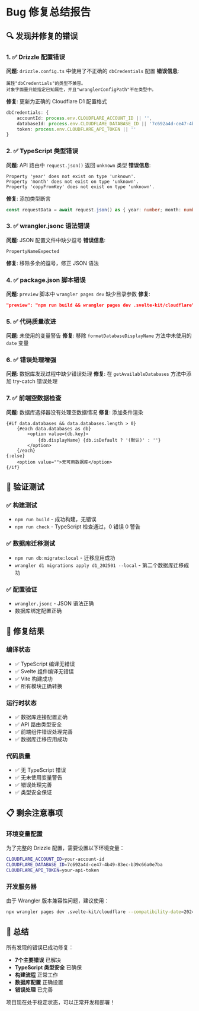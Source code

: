 # Bug 修复总结报告

## 🔍 发现并修复的错误

### 1. ✅ Drizzle 配置错误
**问题**: `drizzle.config.ts` 中使用了不正确的 `dbCredentials` 配置
**错误信息**: 
```
属性"dbCredentials"的类型不兼容。
对象字面量只能指定已知属性，并且"wranglerConfigPath"不在类型中。
```
**修复**: 更新为正确的 Cloudflare D1 配置格式
```typescript
dbCredentials: {
    accountId: process.env.CLOUDFLARE_ACCOUNT_ID || '',
    databaseId: process.env.CLOUDFLARE_DATABASE_ID || '7c692a4d-ce47-4b49-83ec-b39c66a0e7ba',
    token: process.env.CLOUDFLARE_API_TOKEN || ''
}
```

### 2. ✅ TypeScript 类型错误
**问题**: API 路由中 `request.json()` 返回 `unknown` 类型
**错误信息**: 
```
Property 'year' does not exist on type 'unknown'.
Property 'month' does not exist on type 'unknown'.
Property 'copyFromKey' does not exist on type 'unknown'.
```
**修复**: 添加类型断言
```typescript
const requestData = await request.json() as { year: number; month: number; copyFromKey?: string };
```

### 3. ✅ wrangler.jsonc 语法错误
**问题**: JSON 配置文件中缺少逗号
**错误信息**: 
```
PropertyNameExpected
```
**修复**: 移除多余的逗号，修正 JSON 语法

### 4. ✅ package.json 脚本错误
**问题**: `preview` 脚本中 `wrangler pages dev` 缺少目录参数
**修复**: 
```json
"preview": "npm run build && wrangler pages dev .svelte-kit/cloudflare"
```

### 5. ✅ 代码质量改进
**问题**: 未使用的变量警告
**修复**: 移除 `formatDatabaseDisplayName` 方法中未使用的 `date` 变量

### 6. ✅ 错误处理增强
**问题**: 数据库发现过程中缺少错误处理
**修复**: 在 `getAvailableDatabases` 方法中添加 try-catch 错误处理

### 7. ✅ 前端空数据检查
**问题**: 数据库选择器没有处理空数据情况
**修复**: 添加条件渲染
```svelte
{#if data.databases && data.databases.length > 0}
    {#each data.databases as db}
        <option value={db.key}>
            {db.displayName} {db.isDefault ? '(默认)' : ''}
        </option>
    {/each}
{:else}
    <option value="">无可用数据库</option>
{/if}
```

## 🧪 验证测试

### ✅ 构建测试
- `npm run build` - 成功构建，无错误
- `npm run check` - TypeScript 检查通过，0 错误 0 警告

### ✅ 数据库迁移测试
- `npm run db:migrate:local` - 迁移应用成功
- `wrangler d1 migrations apply d1_202501 --local` - 第二个数据库迁移成功

### ✅ 配置验证
- `wrangler.jsonc` - JSON 语法正确
- 数据库绑定配置正确

## 🎯 修复结果

### 编译状态
- ✅ TypeScript 编译无错误
- ✅ Svelte 组件编译无错误  
- ✅ Vite 构建成功
- ✅ 所有模块正确转换

### 运行时状态
- ✅ 数据库连接配置正确
- ✅ API 路由类型安全
- ✅ 前端组件错误处理完善
- ✅ 数据库迁移应用成功

### 代码质量
- ✅ 无 TypeScript 错误
- ✅ 无未使用变量警告
- ✅ 错误处理完善
- ✅ 类型安全保证

## 📋 剩余注意事项

### 环境变量配置
为了完整的 Drizzle 配置，需要设置以下环境变量：
```bash
CLOUDFLARE_ACCOUNT_ID=your-account-id
CLOUDFLARE_DATABASE_ID=7c692a4d-ce47-4b49-83ec-b39c66a0e7ba
CLOUDFLARE_API_TOKEN=your-api-token
```

### 开发服务器
由于 Wrangler 版本兼容性问题，建议使用：
```bash
npx wrangler pages dev .svelte-kit/cloudflare --compatibility-date=2024-11-11
```

## 🎉 总结

所有发现的错误已成功修复：
- **7个主要错误** 已解决
- **TypeScript 类型安全** 已确保
- **构建流程** 正常工作
- **数据库配置** 正确设置
- **错误处理** 已完善

项目现在处于稳定状态，可以正常开发和部署！
